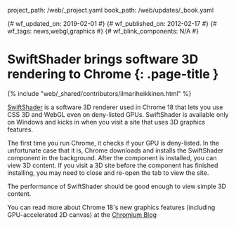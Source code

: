 project_path: /web/_project.yaml
book_path: /web/updates/_book.yaml

{# wf_updated_on: 2019-02-01 #}
{# wf_published_on: 2012-02-17 #}
{# wf_tags: news,webgl,graphics #}
{# wf_blink_components: N/A #}

# SwiftShader brings software 3D rendering to Chrome {: .page-title }

{% include "web/_shared/contributors/ilmariheikkinen.html" %}

[SwiftShader](https://github.com/google/swiftshader) is a software 3D renderer used in Chrome 18 that lets you use CSS 3D and WebGL even on deny-listed GPUs. SwiftShader is available only on Windows and kicks in when you visit a site that uses 3D graphics features.

The first time you run Chrome, it checks if your GPU is deny-listed. In the unfortunate case that it is, Chrome downloads and installs the SwiftShader component in the background. After the component is installed, you can view 3D content. If you visit a 3D site before the component has finished installing, you may need to close and re-open the tab to view the site.

The performance of SwiftShader should be good enough to view simple 3D content.

You can read more about Chrome 18's new graphics features (including GPU-accelerated 2D canvas) at the [Chromium Blog](https://blog.chromium.org/2012/02/gpu-accelerating-2d-canvas-and-enabling.html)
